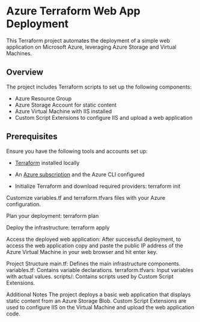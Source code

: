 # Azure Terraform Web App Deployment

This Terraform project automates the deployment of a simple web application on Microsoft Azure, leveraging Azure Storage and Virtual Machines.

## Overview

The project includes Terraform scripts to set up the following components:

- Azure Resource Group
- Azure Storage Account for static content
- Azure Virtual Machine with IIS installed
- Custom Script Extensions to configure IIS and upload a web application

## Prerequisites

Ensure you have the following tools and accounts set up:

- [Terraform](https://www.terraform.io/) installed locally
- An [Azure subscription](https://azure.microsoft.com/en-us/free/) and the Azure CLI configured

- Initialize Terraform and download required providers:
terraform init

Customize variables.tf and terraform.tfvars files with your Azure configuration.

Plan your deployment:
terraform plan

Deploy the infrastructure:
terraform apply

Access the deployed web application:
After successful deployment, to access the web application copy and paste the public IP address of the Azure Virtual Machine in your web browser and hit enter key.

Project Structure
main.tf: Defines the main infrastructure components.
variables.tf: Contains variable declarations.
terraform.tfvars: Input variables with actual values.
scripts/: Contains scripts used by Custom Script Extensions.

Additional Notes
The project deploys a basic web application that displays static content from an Azure Storage Blob.
Custom Script Extensions are used to configure IIS on the Virtual Machine and upload the web application code.



